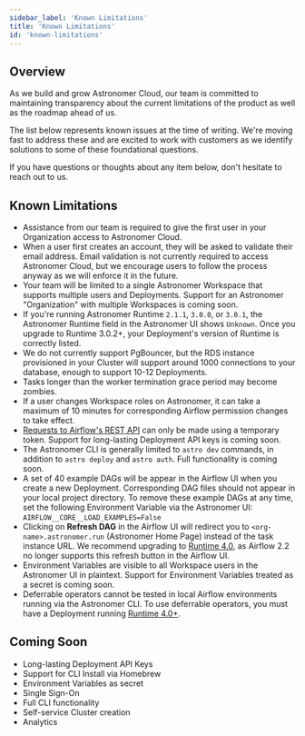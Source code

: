 ```yaml
---
sidebar_label: 'Known Limitations'
title: 'Known Limitations'
id: 'known-limitations'
---
```


## Overview

As we build and grow Astronomer Cloud, our team is committed to maintaining transparency about the current limitations of the product as well as the roadmap ahead of us.

The list below represents known issues at the time of writing. We're moving fast to address these and are excited to work with customers as we identify solutions to some of these foundational questions.

If you have questions or thoughts about any item below, don't hesitate to reach out to us.

## Known Limitations

- Assistance from our team is required to give the first user in your Organization access to Astronomer Cloud.
- When a user first creates an account, they will be asked to validate their email address. Email validation is not currently required to access Astronomer Cloud, but we encourage users to follow the process anyway as we will enforce it in the future.
- Your team will be limited to a single Astronomer Workspace that supports multiple users and Deployments. Support for an Astronomer "Organization" with multiple Workspaces is coming soon.
- If you're running Astronomer Runtime `2.1.1`, `3.0.0`, or `3.0.1`, the Astronomer Runtime field in the Astronomer UI shows `Unknown`. Once you upgrade to Runtime 3.0.2+, your Deployment's version of Runtime is correctly listed.
- We do not currently support PgBouncer, but the RDS instance provisioned in your Cluster will support around 1000 connections to your database, enough to support 10-12 Deployments.
- Tasks longer than the worker termination grace period may become zombies.
- If a user changes Workspace roles on Astronomer, it can take a maximum of 10 minutes for corresponding Airflow permission changes to take effect.
- [Requests to Airflow's REST API](airflow-api) can only be made using a temporary token. Support for long-lasting Deployment API keys is coming soon.
- The Astronomer CLI is generally limited to `astro dev` commands, in addition to `astro deploy` and `astro auth`. Full functionality is coming soon.
- A set of 40 example DAGs will be appear in the Airflow UI when you create a new Deployment. Corresponding DAG files should not appear in your local project directory. To remove these example DAGs at any time, set the following Environment Variable via the Astronomer UI: `AIRFLOW__CORE__LOAD_EXAMPLES=False`
- Clicking on **Refresh DAG** in the Airflow UI will redirect you to `<org-name>.astronomer.run` (Astronomer Home Page) instead of the task instance URL. We recommend upgrading to [Runtime 4.0](runtime-release-notes#astronomer-runtime-400), as Airflow 2.2 no longer supports this refresh button in the Airflow UI.
- Environment Variables are visible to all Workspace users in the Astronomer UI in plaintext. Support for Environment Variables treated as a secret is coming soon.
- Deferrable operators cannot be tested in local Airflow environments running via the Astronomer CLI. To use deferrable operators, you must have a Deployment running [Runtime 4.0+](runtime-release-notes#astronomer-runtime-400).

## Coming Soon

- Long-lasting Deployment API Keys
- Support for CLI Install via Homebrew
- Environment Variables as secret
- Single Sign-On
- Full CLI functionality
- Self-service Cluster creation
- Analytics

